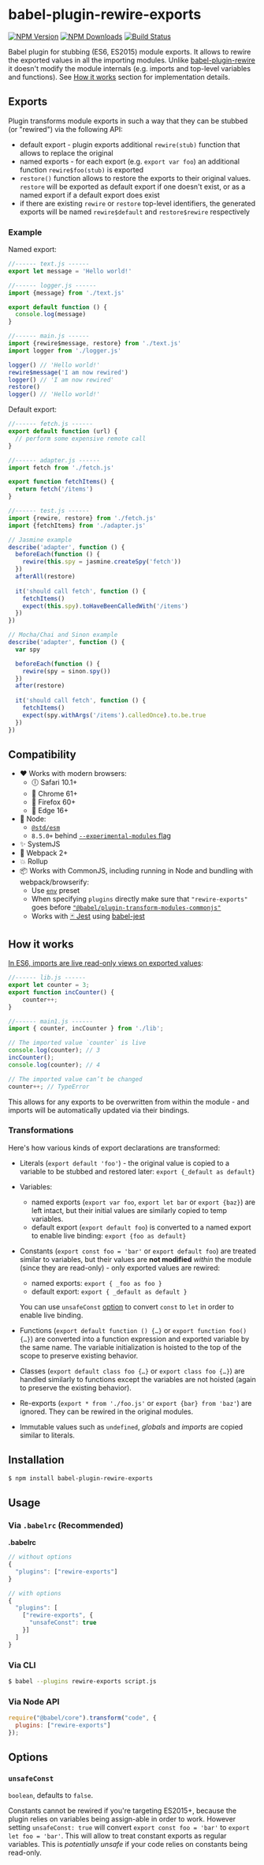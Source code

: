 # babel-plugin-rewire-exports

[![NPM Version][npm-image]][npm-url]
[![NPM Downloads][downloads-image]][downloads-url]
[![Build Status][travis-image]][travis-url]

Babel plugin for stubbing (ES6, ES2015) module exports.
It allows to rewire the exported values in all the importing modules.
Unlike [babel-plugin-rewire](https://github.com/speedskater/babel-plugin-rewire) it doesn't modify the module internals
(e.g. imports and top-level variables and functions).
See [How it works](#how-it-works) section for implementation details.

## Exports
Plugin transforms module exports in such a way that they can be stubbed (or "rewired") via the following API:
* default export - plugin exports additional `rewire(stub)` function that allows to replace the original
* named exports - for each export (e.g. `export var foo`) an additional function `rewire$foo(stub)` is exported
* `restore()` function allows to restore the exports to their original values. `restore` will be exported as default export if one doesn't
exist, or as a named export if a default export does exist
* if there are existing `rewire` or `restore` top-level identifiers, the generated exports will be named
`rewire$default` and `restore$rewire` respectively

### Example

Named export:
```js
//------ text.js ------
export let message = 'Hello world!'

//------ logger.js ------
import {message} from './text.js'

export default function () {
  console.log(message)
}

//------ main.js ------
import {rewire$message, restore} from './text.js'
import logger from './logger.js'

logger() // 'Hello world!'
rewire$message('I am now rewired')
logger() // 'I am now rewired'
restore()
logger() // 'Hello world!'
```

Default export:
```js
//------ fetch.js ------
export default function (url) {
  // perform some expensive remote call
}

//------ adapter.js ------
import fetch from './fetch.js'

export function fetchItems() {
  return fetch('/items')
}

//------ test.js ------
import {rewire, restore} from './fetch.js'
import {fetchItems} from './adapter.js'

// Jasmine example
describe('adapter', function () {
  beforeEach(function () {
    rewire(this.spy = jasmine.createSpy('fetch'))
  })
  afterAll(restore)
  
  it('should call fetch', function () {
    fetchItems()
    expect(this.spy).toHaveBeenCalledWith('/items')
  })
})

// Mocha/Chai and Sinon example
describe('adapter', function () {
  var spy

  beforeEach(function () {
    rewire(spy = sinon.spy())
  })
  after(restore)
  
  it('should call fetch', function () {
    fetchItems()
    expect(spy.withArgs('/items').calledOnce).to.be.true
  })
})
```

## Compatibility
* ❤️ Works with modern browsers:
  * 🕕 Safari 10.1+
  * 🍉 Chrome 61+
  * 🦊 Firefox 60+
  * 💎 Edge 16+
* 🍏 Node:
  * [`@std/esm`](https://github.com/standard-things/esm)
  * `8.5.0+` behind [`--experimental-modules` flag](https://github.com/nodejs/node/blob/master/doc/changelogs/CHANGELOG_V8.md#8.5.0)
* ✨ SystemJS
* 🌟 Webpack 2+
* 💥 Rollup
* 📦 Works with CommonJS, including running in Node and bundling with webpack/browserify:
  * Use [`env`](https://babeljs.io/docs/en/babel-preset-env/) preset
  * When specifying `plugins` directly make sure that `"rewire-exports"` goes
    before [`"@babel/plugin-transform-modules-commonjs"`](https://babeljs.io/docs/en/babel-plugin-transform-modules-commonjs)
  * Works with [🃏 Jest](https://jestjs.io/) using [babel-jest](https://github.com/facebook/jest/tree/master/packages/babel-jest)

## How it works
[In ES6, imports are live read-only views on exported values](
http://exploringjs.com/es6/ch_modules.html#_in-es6-imports-are-live-read-only-views-on-exported-values):

```js
//------ lib.js ------
export let counter = 3;
export function incCounter() {
    counter++;
}

//------ main1.js ------
import { counter, incCounter } from './lib';

// The imported value `counter` is live
console.log(counter); // 3
incCounter();
console.log(counter); // 4

// The imported value can’t be changed
counter++; // TypeError
```

This allows for any exports to be overwritten from within the module -
and imports will be automatically updated via their bindings.

### Transformations
Here's how various kinds of export declarations are transformed:
* Literals (`export default 'foo'`) - the original value is copied to a variable to be stubbed and restored later:
  `export {_default as default}`

* Variables:
  - named exports (`export var foo`, `export let bar` or `export {baz}`) are left intact,
    but their initial values are similarly copied to temp variables.
  - default export (`export default foo`) is converted to a named export to enable live binding:
    `export {foo as default}`

* Constants (`export const foo = 'bar'` or `export default foo`) are treated similar to variables,
  but their values are **not modified** _within_ the module (since they are read-only) - only exported values are rewired:
  - named exports: `export { _foo as foo }`
  - default export: `export { _default as default }`

  You can use `unsafeConst` [option](#options) to convert `const` to `let` in order to enable live binding.

* Functions (`export default function () {…}` or `export function foo() {…}`)
  are converted into a function expression and exported variable by the same name.
  The variable initialization is hoisted to the top of the scope to preserve existing behavior.

* Classes (`export default class foo {…}` or `export class foo {…}`) are handled similarly to functions
  except the variables are not hoisted (again to preserve the existing behavior).

* Re-exports (`export * from './foo.js'` or `export {bar} from 'baz'`) are ignored.
  They can be rewired in the original modules.

* Immutable values such as `undefined`, *globals* and *imports* are copied similar to literals. 

## Installation

```sh
$ npm install babel-plugin-rewire-exports
```

## Usage

### Via `.babelrc` (Recommended)

**.babelrc**

```javascript
// without options
{
  "plugins": ["rewire-exports"]
}

// with options
{
  "plugins": [
    ["rewire-exports", {
      "unsafeConst": true
    }]
  ]
}
```

### Via CLI

```sh
$ babel --plugins rewire-exports script.js
```

### Via Node API

```javascript
require("@babel/core").transform("code", {
  plugins: ["rewire-exports"]
});
```

## Options

### `unsafeConst`
`boolean`, defaults to `false`.

Constants cannot be rewired if you're targeting ES2015+,
because the plugin relies on variables being assign-able in order to work.
However setting `unsafeConst: true` will convert `export const foo = 'bar'` to `export let foo = 'bar'`.
This will allow to treat constant exports as regular variables.
This is *potentially unsafe* if your code relies on constants being read-only.

[npm-image]: https://img.shields.io/npm/v/babel-plugin-rewire-exports.svg?style=flat
[npm-url]: https://npmjs.org/package/babel-plugin-rewire-exports
[travis-image]: https://img.shields.io/travis/asapach/babel-plugin-rewire-exports.svg?style=flat
[travis-url]: https://travis-ci.org/asapach/babel-plugin-rewire-exports
[downloads-image]: https://img.shields.io/npm/dm/babel-plugin-rewire-exports.svg?style=flat
[downloads-url]: https://npmjs.org/package/babel-plugin-rewire-exports
